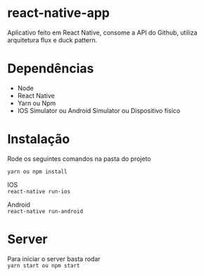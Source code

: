 # react-native-app
Aplicativo feito em React Native, consome a API do Github, utiliza arquitetura flux e duck pattern.

# Dependências
  - Node
  - React Native
  - Yarn ou Npm
  - IOS Simulator ou Android Simulator ou Dispositivo físico

# Instalação
Rode os seguintes comandos na pasta do projeto </br>

`yarn ou npm install`

IOS </br>
`react-native run-ios`

Android </br>
`react-native run-android`

# Server
Para iniciar o server basta rodar </br>
`yarn start ou npm start`
